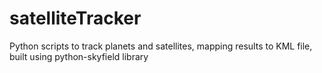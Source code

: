 # satelliteTracker
Python scripts to track planets and satellites, mapping results to KML file, built using python-skyfield library
